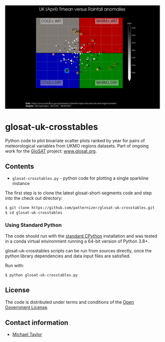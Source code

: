 ![image](https://github.com/patternizer/glosat-uk-crosstables/blob/master/uk-04-tmean-rainfall.png)

# glosat-uk-crosstables

Python code to plot bivariate scatter plots ranked by year for pairs of meteorological variables from UKMO regions datasets. Part of ongoing work for the [GloSAT](https://www.glosat.org) project: www.glosat.org. 

## Contents

* `glosat-crosstables.py` - python code for plotting a single sparkline instance

The first step is to clone the latest glosat-short-segments code and step into the check out directory: 

    $ git clone https://github.com/patternizer/glosat-uk-crosstables.git
    $ cd glosat-uk-crosstables

### Using Standard Python

The code should run with the [standard CPython](https://www.python.org/downloads/) installation and was tested in a conda virtual environment running a 64-bit version of Python 3.8+.

glosat-uk-crosstables scripts can be run from sources directly, once the python library dependencies and data input files are satisfied.

Run with:

    $ python glosat-uk-crosstables.py

## License

The code is distributed under terms and conditions of the [Open Government License](http://www.nationalarchives.gov.uk/doc/open-government-licence/version/3/).

## Contact information

* [Michael Taylor](michael.a.taylor@uea.ac.uk)

